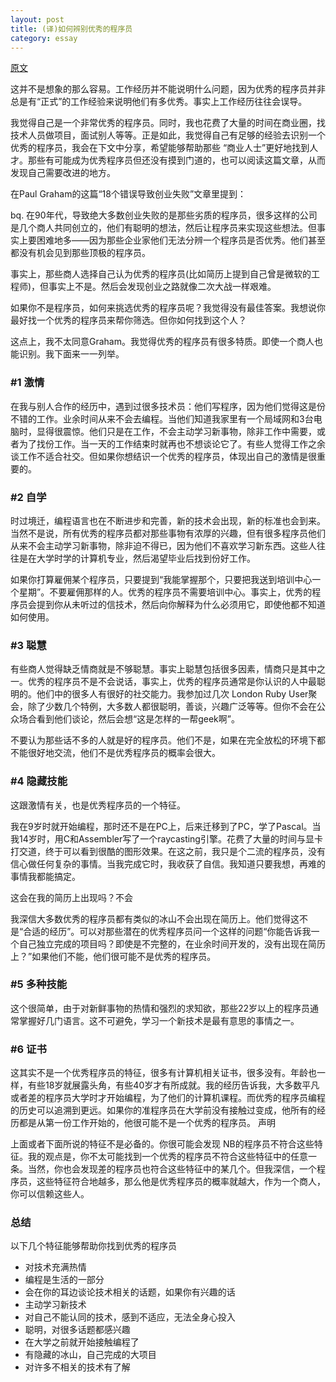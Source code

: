 ```yaml
---
layout: post
title: (译)如何辨别优秀的程序员
category: essay
---
```


<a href="http://www.inter-sections.net/2007/11/13/how-to-recognise-a-good-programmer/">原文</a>

这并不是想象的那么容易。工作经历并不能说明什么问题，因为优秀的程序员并非总是有“正式”的工作经验来说明他们有多优秀。事实上工作经历往往会误导。

我觉得自己是一个非常优秀的程序员。同时，我也花费了大量的时间在商业圈，找技术人员做项目，面试别人等等。正是如此，我觉得自己有足够的经验去识别一个优秀的程序员，我会在下文中分享，希望能够帮助那些 “商业人士”更好地找到人才。那些有可能成为优秀程序员但还没有摸到门道的，也可以阅读这篇文章，从而发现自己需要改进的地方。

在Paul Graham的这篇“18个错误导致创业失败”文章里提到：

bq. 在90年代，导致绝大多数创业失败的是那些劣质的程序员，很多这样的公司是几个商人共同创立的，他们有聪明的想法，然后让程序员来实现这些想法。但事实上要困难地多——因为那些企业家他们无法分辨一个程序员是否优秀。他们甚至都没有机会见到那些顶极的程序员。

事实上，那些商人选择自己认为优秀的程序员(比如简历上提到自己曾是微软的工程师)，但事实上不是。然后会发现创业之路就像二次大战一样艰难。

如果你不是程序员，如何来挑选优秀的程序员呢？我觉得没有最佳答案。我想说你最好找一个优秀的程序员来帮你筛选。但你如何找到这个人？

这点上，我不太同意Graham。我觉得优秀的程序员有很多特质。即使一个商人也能识别。我下面来一一列举。

### #1 激情 

在我与别人合作的经历中，遇到过很多技术员：他们写程序，因为他们觉得这是份不错的工作。业余时间从来不会去编程。当他们知道我家里有一个局域网和3台电脑时，显得很震惊。他们只是在工作，不会主动学习新事物，除非工作中需要，或者为了找份工作。当一天的工作结束时就再也不想谈论它了。有些人觉得工作之余谈工作不适合社交。但如果你想结识一个优秀的程序员，体现出自己的激情是很重要的。

### #2 自学

时过境迁，编程语言也在不断进步和完善，新的技术会出现，新的标准也会到来。当然不是说，所有优秀的程序员都对那些事物有浓厚的兴趣，但有很多程序员他们从来不会主动学习新事物，除非迫不得已，因为他们不喜欢学习新东西。这些人往往是在大学时学的计算机专业，然后渴望毕业后找到份好工作。

如果你打算雇佣某个程序员，只要提到“我能掌握那个，只要把我送到培训中心一个星期”。不要雇佣那样的人。优秀的程序员不需要培训中心。事实上，优秀的程序员会提到你从未听过的信技术，然后向你解释为什么必须用它，即使他都不知道如何使用。

### #3 聪慧

有些商人觉得缺乏情商就是不够聪慧。事实上聪慧包括很多因素，情商只是其中之一。优秀的程序员不是不会说话，事实上，优秀的程序员通常是你认识的人中最聪明的。他们中的很多人有很好的社交能力。我参加过几次 London Ruby User聚会，除了少数几个特例，大多数人都很聪明，善谈，兴趣广泛等等。但你不会在公众场合看到他们谈论，然后会想“这是怎样的一帮geek啊”。

不要认为那些话不多的人就是好的程序员。他们不是，如果在完全放松的环境下都不能很好地交流，他们不是优秀程序员的概率会很大。

### #4 隐藏技能

这跟激情有关，也是优秀程序员的一个特征。

我在9岁时就开始编程，那时还不是在PC上，后来迁移到了PC，学了Pascal。当我14岁时，用C和Assembler写了一个raycasting引擎。花费了大量的时间与显卡打交道，终于可以看到很酷的图形效果。在这之前，我只是个二流的程序员，没有信心做任何复杂的事情。当我完成它时，我收获了自信。我知道只要我想，再难的事情我都能搞定。

这会在我的简历上出现吗？不会

我深信大多数优秀的程序员都有类似的冰山不会出现在简历上。他们觉得这不是“合适的经历”。可以对那些潜在的优秀程序员问一个这样的问题“你能告诉我一个自己独立完成的项目吗？即使是不完整的，在业余时间开发的，没有出现在简历上？”如果他们不能，他们很可能不是优秀的程序员。

### #5 多种技能

这个很简单，由于对新鲜事物的热情和强烈的求知欲，那些22岁以上的程序员通常掌握好几门语言。这不可避免，学习一个新技术是最有意思的事情之一。

### #6 证书

这其实不是一个优秀程序员的特征，很多有计算机相关证书，很多没有。年龄也一样，有些18岁就展露头角，有些40岁才有所成就。我的经历告诉我，大多数平凡或者差的程序员大学时才开始编程，为了他们的计算机课程。而优秀的程序员编程的历史可以追溯到更远。如果你的准程序员在大学前没有接触过变成，他所有的经历都是从第一份工作开始的，他很可能不是一个优秀的程序员。
声明

上面或者下面所说的特征不是必备的。你很可能会发现 NB的程序员不符合这些特征。我的观点是，你不太可能找到一个优秀的程序员不符合这些特征中的任意一条。当然，你也会发现差的程序员也符合这些特征中的某几个。但我深信，一个程序员，这些特征符合地越多，那么他是优秀程序员的概率就越大，作为一个商人，你可以信赖这些人。

### 总结

以下几个特征能够帮助你找到优秀的程序员

* 对技术充满热情
* 编程是生活的一部分
* 会在你的耳边谈论技术相关的话题，如果你有兴趣的话
* 主动学习新技术
* 对自己不能认同的技术，感到不适应，无法全身心投入
* 聪明，对很多话题都感兴趣
* 在大学之前就开始接触编程了
* 有隐藏的冰山，自己完成的大项目
* 对许多不相关的技术有了解
